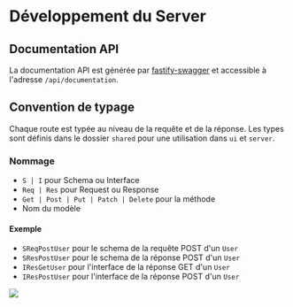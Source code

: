# Développement du Server

## Documentation API

La documentation API est générée par [fastify-swagger](https://github.com/fastify/fastify-swagger) et accessible à l'adresse `/api/documentation`.

## Convention de typage

Chaque route est typée au niveau de la requête et de la réponse. Les types sont définis dans le dossier `shared` pour une utilisation dans `ui` et `server`.

### Nommage

- `S | I` pour Schema ou Interface
- `Req | Res` pour Request ou Response
- `Get | Post | Put | Patch | Delete` pour la méthode
- Nom du modèle

#### Exemple

- `SReqPostUser` pour le schema de la requête POST d'un `User`
- `SResPostUser` pour le schema de la réponse POST d'un `User`
- `IResGetUser` pour l'interface de la réponse GET d'un `User`
- `IResPostUser` pour l'interface de la réponse POST d'un `User`

![](https://avatars1.githubusercontent.com/u/63645182?s=200&v=4)
